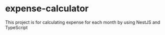 # expense-calculator
This project is for calculating expense for each month by using NestJS and TypeScript
